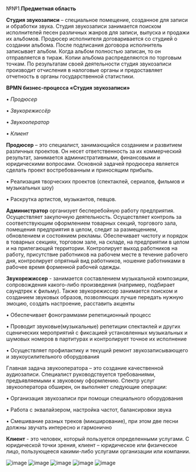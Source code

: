 №№1.**Предметная область** 

**Студия звукозаписи** – специальное помещение, созданное для записи и обработки звука. 
Студия звукозаписи занимается поиском исполнителей песен различных жанров для записи, выпуска и продажи их альбомов.
Продюсер исполнителя договаривается со студией о создании альбома. После подписания договора исполнитель записывает альбом. Когда альбом полностью записан, то он отправляется в тираж. Копии альбома распределяются по торговым точкам. По результатам своей деятельности студия звукозаписи производит отчисления в налоговые органы и предоставляет отчетность в органы государственной статистики. 

**BPMN бизнес-процесса «Студия звукозаписи»** 

• *Продюсер*

•	*Звукорежиссёр*

•	*Звукооператор*

• *Клиент*

 **Продюсер** – это специалист, занимающийся созданием и развитием различных проектов. Он несет ответственность за их коммерческий результат, занимается административными, финансовыми и юридическими вопросами. Основной задачей продюсера является сделать проект востребованным и приносящим прибыль.
 
 • Реализация творческих проектов (спектаклей, сериалов, фильмов и музыкальных шоу)
 
 • Раскрутка артистов, музыкантов, певцов.

 **Администратор** организует бесперебойную работу предприятия. Осуществляет закупочную деятельность. Осуществляет контроль за соответствующим оформлением товарных секций, торгового зала, помещения предприятия в целом, следит за размещением, обновлением и состоянием рекламы. Обеспечивает чистоту и порядок в товарных секциях, торговом зале, на складе, на предприятии в целом и на прилегающей территории. Контролирует выход работников на работу, присутствие работников на рабочем месте в течение рабочего дня, контролирует опрятный вид работников, ношение работниками в рабочее время форменной рабочей одежды.

 **Звукорежиссер** - занимается составлением музыкальной композиции, сопровождения какого-либо произведения (например, подбирает саундтрек к фильму). Также звукорежиссер занимается поиском и созданием звуковых образов, позволяющих лучше передать нужную эмоцию, создать настроение, расставить акценты
 
 • Обеспечивает фонограммами репетиционный процесс
 
 • Проводит звуковые(музыкальные) репетиции спектаклей и других сценических мероприятий с фиксацией установленных музыкальных и шумовых номеров в партитурах и контролирует точное их исполнение
 
 • Осуществляет профилактику и текущий ремонт звукозаписывающего и звукоусилительного оборудования
 
 Главная задача звукооператора – это создание качественной аудиозаписи. Специалист руководствуется требованиями, предъявляемыми к звуковому оформлению. Спектр услуг звукооператора обширен, он выполняет следующие операции:
 
 • Организация звукозаписи при помощи специального оборудования
 
 • Работа с эквалайзером, настройка частот, балансировки звука
 
 • Смешивание разных треков (микширование), при этом две песни должны звучать интересно и гармонично
 
 **Клиент** -  это человек, который пользуется определенными услугами. С юридической точки зрения, клиент – юридическое или физическое лицо, пользующееся какими-либо услугами организации или компании.


![image](https://user-images.githubusercontent.com/104509710/201212243-04be0868-16e1-4d6e-ae91-4959515966a4.png)
![image](https://user-images.githubusercontent.com/104509710/198518647-e6813505-98d4-4f36-95fd-73cd621c97f6.png)
![image](https://user-images.githubusercontent.com/104509710/198518686-3199c29a-42c5-4911-a886-47864cc092b7.png)
![image](https://user-images.githubusercontent.com/104509710/201212997-8499d610-e386-4f2b-abd1-3df2519ded22.png)
![image](https://user-images.githubusercontent.com/104509710/201213046-db14e522-5133-405a-b3e7-ebaf3ee560d7.png)


